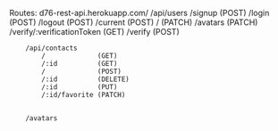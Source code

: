 Routes:
    d76-rest-api.herokuapp.com/
        /api/users
            /signup (POST)
            /login (POST)
            /logout (POST)
            /current (POST)
            /        (PATCH)
            /avatars (PATCH)
            /verify/:verificationToken (GET)
            /verify (POST)

        
        /api/contacts
            /             (GET)
            /:id          (GET)
            /             (POST)
            /:id          (DELETE)
            /:id          (PUT)
            /:id/favorite (PATCH)
        

        /avatars
            
